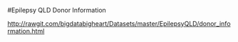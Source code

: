 #Epilepsy QLD
Donor Information

http://rawgit.com/bigdatabigheart/Datasets/master/EpilepsyQLD/donor_information.html
